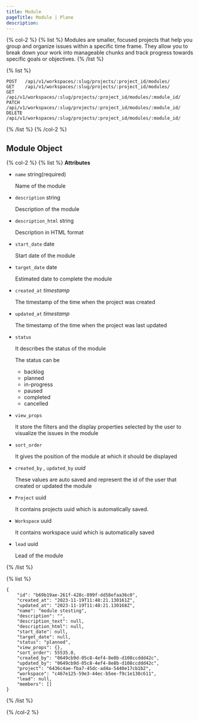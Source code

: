 ```yaml
---
title: Module
pageTitle: Module | Plane
description:
---
```


{% col-2 %}
{% list %}
Modules are smaller, focused projects that help you group and organize issues within a specific time frame. They allow you to break down your work into manageable chunks and track progress towards specific goals or objectives.
{% /list %}

{% list %}

```
POST   /api/v1/workspaces/:slug/projects/:project_id/modules/
GET    /api/v1/workspaces/:slug/projects/:project_id/modules/
GET    /api/v1/workspaces/:slug/projects/:project_id/modules/:module_id/
PATCH  /api/v1/workspaces/:slug/projects/:project_id/modules/:module_id/
DELETE /api/v1/workspaces/:slug/projects/:project_id/modules/:module_id/
```

{% /list %}
{% /col-2 %}

## Module Object

{% col-2 %}
{% list %}
**Attributes**

- `name` string(required)

  Name of the module

- `description` string

  Description of the module

- `description_html` string

  Description in HTML format

- `start_date` date

  Start date of the module

- `target_date` date

  Estimated date to complete the module

- `created_at` _timestamp_

  The timestamp of the time when the project was created

- `updated_at` _timestamp_

  The timestamp of the time when the project was last updated

- `status`

  It describes the status of the module

  The status can be

  - backlog
  - planned
  - in-progress
  - paused
  - completed
  - cancelled
- `view_props`

  It store the filters and the display properties selected by the user to visualize the issues in the module

- `sort_order`

  It gives the position of the module at which it should be displayed

- `created_by` , `updated_by` _uuid_

  These values are auto saved and represent the id of the user that created or updated the module

- `Project` uuid

  It contains projects uuid which is automatically saved.

- `Workspace` uuid

  It contains workspace uuid which is automatically saved

- `lead` uuid

  Lead of the module

{% /list %}

{% list %}

```
{
	"id": "b69b19ae-261f-428c-899f-dd58efaa36c0",
	"created_at": "2023-11-19T11:48:21.130161Z",
	"updated_at": "2023-11-19T11:48:21.130168Z",
	"name": "module stesting",
	"description": "",
	"description_text": null,
	"description_html": null,
	"start_date": null,
	"target_date": null,
	"status": "planned",
	"view_props": {},
	"sort_order": 55535.0,
	"created_by": "0649cb9d-05c8-4ef4-8e8b-d108ccddd42c",
	"updated_by": "0649cb9d-05c8-4ef4-8e8b-d108ccddd42c",
	"project": "6436c4ae-fba7-45dc-ad4a-5440e17cb1b2",
	"workspace": "c467e125-59e3-44ec-b5ee-f9c1e138c611",
	"lead": null,
	"members": []
}
```

{% /list %}

{% /col-2 %}
